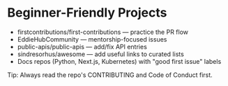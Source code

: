 # Beginner-Friendly Projects

- firstcontributions/first-contributions — practice the PR flow
- EddieHubCommunity — mentorship-focused issues
- public-apis/public-apis — add/fix API entries
- sindresorhus/awesome — add useful links to curated lists
- Docs repos (Python, Next.js, Kubernetes) with "good first issue" labels

Tip: Always read the repo's CONTRIBUTING and Code of Conduct first.
